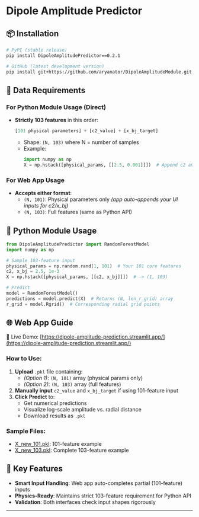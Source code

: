 # Dipole Amplitude Predictor

## 📦 Installation
```bash
# PyPI (stable release)
pip install DipoleAmplitudePredictor==0.2.1

# GitHub (latest development version)
pip install git+https://github.com/aryanator/DipoleAmplitudeModule.git
```

## 🔧 Data Requirements
### For Python Module Usage (Direct)
- **Strictly 103 features** in this order:
  ```python
  [101 physical parameters] + [c2_value] + [x_bj_target]
  ```
  - Shape: `(N, 103)` where N = number of samples
  - Example:
    ```python
    import numpy as np
    X = np.hstack([physical_params, [[2.5, 0.001]]])  # Append c2 and x_bj
    ```

### For Web App Usage
- **Accepts either format**:
  - `(N, 101)`: Physical parameters only *(app auto-appends your UI inputs for c2/x_bj)*
  - `(N, 103)`: Full features (same as Python API)

## 🐍 Python Module Usage
```python
from DipoleAmplitudePredictor import RandomForestModel
import numpy as np

# Sample 103-feature input
physical_params = np.random.rand(1, 101)  # Your 101 core features
c2, x_bj = 2.5, 1e-3
X = np.hstack([physical_params, [[c2, x_bj]]])  # -> (1, 103)

# Predict
model = RandomForestModel()
predictions = model.predict(X)  # Returns (N, len_r_grid) array
r_grid = model.Rgrid()  # Corresponding radial grid points
```

## 🌐 Web App Guide
🔗 Live Demo: [https://dipole-amplitude-prediction.streamlit.app/](https://dipole-amplitude-prediction.streamlit.app/)

### How to Use:
1. **Upload** `.pkl` file containing:
   - *(Option 1)*: `(N, 101)` array (physical params only)
   - *(Option 2)*: `(N, 103)` array (full features)
2. **Manually input** `c2_value` and `x_bj_target` if using 101-feature input
3. **Click Predict** to:
   - Get numerical predictions
   - Visualize log-scale amplitude vs. radial distance
   - Download results as `.pkl`

### Sample Files:
- [X_new_101.pkl](sample_link): 101-feature example
- [X_new_103.pkl](sample_link): Complete 103-feature example

## 🚀 Key Features
- **Smart Input Handling**: Web app auto-completes partial (101-feature) inputs
- **Physics-Ready**: Maintains strict 103-feature requirement for Python API
- **Validation**: Both interfaces check input shapes rigorously

---
